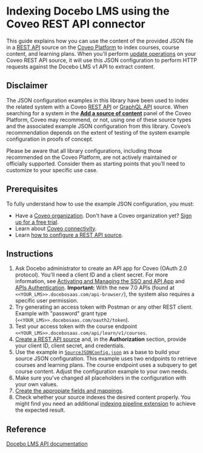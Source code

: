 # Indexing Docebo LMS using the Coveo REST API connector
This guide explains how you can use the content of the provided JSON file in a [REST API](https://docs.coveo.com/en/1896/) source on the [Coveo Platform](https://docs.coveo.com/en/3361/) to index courses, course content, and learning plans. When you'll perform [update operations](https://docs.coveo.com/en/2039/) on your Coveo REST API source, it will use this JSON configuration to perform HTTP requests against the Docebo LMS v1 API to extract content.

## Disclaimer
The JSON configuration examples in this library have been used to index the related system with a Coveo [REST API](https://docs.coveo.com/en/1896/) or [GraphQL API](https://docs.coveo.com/en/n6gh2329/) source. When searching for a system in the [**Add a source of content**](https://docs.coveo.com/en/3390/index-content/add-or-edit-a-source#add-a-source) panel of the Coveo Platform, Coveo may recommend, or not, using one of these source types and the associated example JSON configuration from this library. Coveo’s recommendation depends on the extent of testing of the system example configuration in proofs of concept.

Please be aware that all library configurations, including those recommended on the Coveo Platform, are not actively maintained or officially supported. Consider them as starting points that you’ll need to customize to your specific use case.

## Prerequisites
To fully understand how to use the example JSON configuration, you must:
- Have a [Coveo organization](https://docs.coveo.com/en/185). Don't have a Coveo organization yet? [Sign up for a free trial](https://www.coveo.com/en/free-trial?utm_marketing_tactic=connectivity_library).
- Learn about [Coveo connectivity](https://docs.coveo.com/en/1702).
- Learn [how to configure a REST API source](https://docs.coveo.com/en/1896/).

## Instructions
1. Ask Docebo administrator to create an API app for Coveo (OAuth 2.0 protocol). You'll need a client ID and a client secret. For more information, see [Activating and Managing the SSO and API App](https://www.docebo.com/knowledge-base/how-to-activate-and-manage-the-sso-and-api-app/) and [APIs Authentication](https://www.docebo.com/knowledge-base/authentication-api-ssp-app-grant-types/). **Important:** With the new 7.0 APIs (found at `<<YOUR_LMS>>.docebosaas.com/api-browser/`), the system also requires a specific user permission.
2. Try generating an access token with Postman or any other REST client. Example with "password" grant type (`<<YOUR_LMS>>.docebosaas.com/oauth2/token`).
3. Test your access token with the course endpoint `<<YOUR_LMS>>.docebosaas.com/api/learn/v1/courses`.
4. [Create a REST API source](https://docs.coveo.com/en/1896/) and, in the **Authorization** section, provide your client ID, client secret, and credentials.
5. Use the example in [`SourceJSONConfig.json`](https://github.com/coveooss/connectivity-library/blob/master/Docebo%20LMS/SourceJSONConfig.json) as a base to build your source JSON configuration. This example uses two endpoints to retrieve courses and learning plans. The course endpoint uses a subquery to get course content. Adjust the configuration example to your own needs.
6. Make sure you've changed all placeholders in the configuration with your own values.
7. [Create the appropiate fields and mappings](https://docs.coveo.com/en/1896/#completion).
8. Check whether your source indexes the desired content properly. You might find you need an additional [indexing pipeline extension](https://docs.coveo.com/en/1645/) to achieve the expected result.

## Reference
[Docebo LMS API documentation](https://help.docebo.com/hc/en-us/sections/360005441800-APIs)
